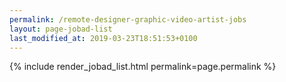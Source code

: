 ```yaml
---
permalink: /remote-designer-graphic-video-artist-jobs
layout: page-jobad-list
last_modified_at: 2019-03-23T18:51:53+0100
---
```

{% include render_jobad_list.html permalink=page.permalink %}

